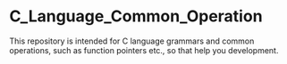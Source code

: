 # C_Language_Common_Operation
This repository is intended for C language grammars and common operations, such as function pointers etc., so that help you development.
